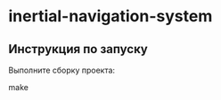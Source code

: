 # inertial-navigation-system
Инструкция по запуску
---------------------
Выполните сборку проекта:

  make
  
